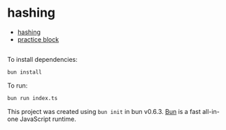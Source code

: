 # hashing

- [hashing](https://github.com/udacity/nd1309_hashing)
- [practice block](https://github.com/udacity/nd1309_practice_block)

##

To install dependencies:

```bash
bun install
```

To run:

```bash
bun run index.ts
```

This project was created using `bun init` in bun v0.6.3. [Bun](https://bun.sh) is a fast all-in-one JavaScript runtime.
